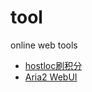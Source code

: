 # tool
online web tools

- [hostloc刷积分](http://tool.hinpc.com/hostloc/)
- [Aria2 WebUI](http://aria.hinpc.com)
